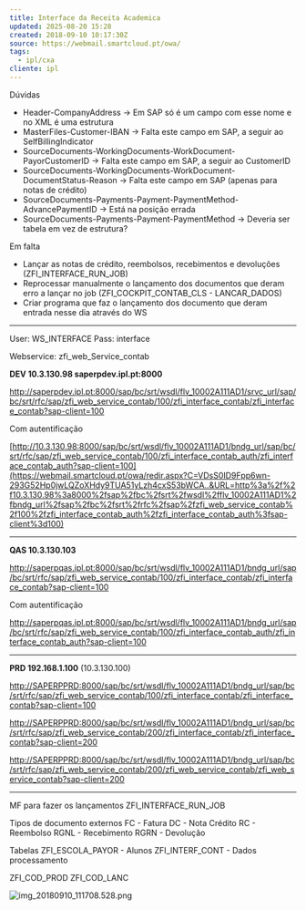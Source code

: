```yaml
---
title: Interface da Receita Academica
updated: 2025-08-20 15:28
created: 2018-09-10 10:17:30Z
source: https://webmail.smartcloud.pt/owa/
tags:
  - ipl/cxa
cliente: ipl
---
```


Dúvidas

- Header-CompanyAddress -> Em SAP só é um campo com esse nome e no XML é uma estrutura
- MasterFiles-Customer-IBAN -> Falta este campo em SAP, a seguir ao SelfBillingIndicator
- SourceDocuments-WorkingDocuments-WorkDocument-PayorCustomerID -> Falta este campo em SAP, a seguir ao CustomerID
- SourceDocuments-WorkingDocuments-WorkDocument-DocumentStatus-Reason -> Falta este campo em SAP (apenas para notas de crédito)
- SourceDocuments-Payments-Payment-PaymentMethod-AdvancePaymentID -> Está na posição errada
- SourceDocuments-Payments-Payment-PaymentMethod -> Deveria ser tabela em vez de estrutura?

Em falta

- Lançar as notas de crédito, reembolsos, recebimentos e devoluções (ZFI_INTERFACE_RUN_JOB)
- Reprocessar manualmente o lançamento dos documentos que deram erro a lançar no job (ZFI_COCKPIT_CONTAB_CLS - LANCAR_DADOS)
- Criar programa que faz o lançamento dos documento que deram entrada nesse dia através do WS

* * *

User: WS_INTERFACE
Pass: interface

Webservice: zfi_web_Service_contab

**DEV 10.3.130.98 saperpdev.ipl.pt:8000**

http://saperpdev.ipl.pt:8000/sap/bc/srt/wsdl/flv_10002A111AD1/srvc_url/sap/bc/srt/rfc/sap/zfi_web_service_contab/100/zfi_interface_contab/zfi_interface_contab?sap-client=100

Com autentificação

[http://10.3.130.98:8000/sap/bc/srt/wsdl/flv_10002A111AD1/bndg_url/sap/bc/srt/rfc/sap/zfi_web_service_contab/100/zfi_interface_contab_auth/zfi_interface_contab_auth?sap-client=100](https://webmail.smartcloud.pt/owa/redir.aspx?C=VDsS0ID9Fpp6wn-293G52Hp0jwLQZoXHdy9TUA51yLzh4cxS53bWCA..&URL=http%3a%2f%2f10.3.130.98%3a8000%2fsap%2fbc%2fsrt%2fwsdl%2fflv_10002A111AD1%2fbndg_url%2fsap%2fbc%2fsrt%2frfc%2fsap%2fzfi_web_service_contab%2f100%2fzfi_interface_contab_auth%2fzfi_interface_contab_auth%3fsap-client%3d100)

* * *

**QAS 10.3.130.103**

http://saperpqas.ipl.pt:8000/sap/bc/srt/wsdl/flv_10002A111AD1/bndg_url/sap/bc/srt/rfc/sap/zfi_web_service_contab/100/zfi_interface_contab/zfi_interface_contab?sap-client=100

Com autentificação

http://saperpqas.ipl.pt:8000/sap/bc/srt/wsdl/flv_10002A111AD1/bndg_url/sap/bc/srt/rfc/sap/zfi_web_service_contab/100/zfi_interface_contab_auth/zfi_interface_contab_auth?sap-client=100

* * *

**PRD 192.168.1.100**  (10.3.130.100)

[http://SAPERPPRD:8000/sap/bc/srt/wsdl/flv_10002A111AD1/bndg_url/sap/bc/srt/rfc/sap/zfi_web_service_contab/100/zfi_interface_contab/zfi_interface_contab?sap-client=100](http://saperpprd:8000/sap/bc/srt/wsdl/flv_10002A111AD1/bndg_url/sap/bc/srt/rfc/sap/zfi_web_service_contab/100/zfi_interface_contab/zfi_interface_contab?sap-client=100)

[http://SAPERPPRD:8000/sap/bc/srt/wsdl/flv_10002A111AD1/bndg_url/sap/bc/srt/rfc/sap/zfi_web_service_contab/200/zfi_interface_contab/zfi_interface_contab?sap-client=200](http://saperpprd:8000/sap/bc/srt/wsdl/flv_10002A111AD1/bndg_url/sap/bc/srt/rfc/sap/zfi_web_service_contab/200/zfi_interface_contab/zfi_interface_contab?sap-client=200)

[http://SAPERPPRD:8000/sap/bc/srt/wsdl/flv_10002A111AD1/bndg_url/sap/bc/srt/rfc/sap/zfi_web_service_contab/200/zfi_web_service_contab/zfi_web_service_contab?sap-client=200](http://saperpprd:8000/sap/bc/srt/wsdl/flv_10002A111AD1/bndg_url/sap/bc/srt/rfc/sap/zfi_web_service_contab/200/zfi_web_service_contab/zfi_web_service_contab?sap-client=200)

* * *

MF para fazer os lançamentos
ZFI_INTERFACE_RUN_JOB

Tipos de documento externos
FC - Fatura
DC - Nota Crédito
RC - Reembolso
RGNL - Recebimento
RGRN - Devolução

Tabelas
ZFI_ESCOLA_PAYOR - Alunos
ZFI_INTERF_CONT - Dados processamento

ZFI_COD_PROD
ZFI_COD_LANC

![img_20180910_111708.528.png](img_20180910_111708.528.png)